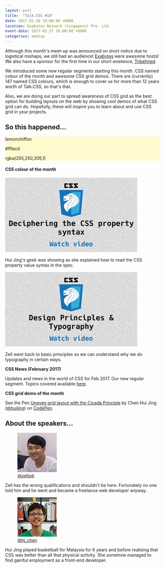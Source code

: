 ```yaml
---
layout: post
title:  "Talk.CSS #14"
date: 2017-01-28 19:00:00 +0800
location: Exabytes Network (Singapore) Pte. Ltd.
event-date: 2017-02-27 19:00:00 +0800
categories: meetup
---
```

Although this month's meet-up was announced on short notice due to logistical mishaps, we still had an audience! [Exabytes](https://www.exabytes.sg/) were awesome hosts! We also have a sponsor for the first time in our short existence, [Tribehired](https://tribehired.com/splash/user).

We introduced some new regular segments starting this month. CSS named colour of the month and awesome CSS grid demos. There are (currently) 147 named CSS colours, which is enough to cover us for more than 12 years worth of Talk.CSS, so that's that. 

Also, we are doing our part to spread awareness of CSS grid as the best option for building layouts on the web by showing cool demos of what CSS grid can do. Hopefully, these will inspire you to learn about and use CSS grid in your projects.

## So this happened...

<div class="c-colour">
  <div class="c-swatch" style="background-color:#fffacd">
    <div class="c-swatch__txt">
      <p>lemonchiffon</p>
      <p>#fffacd</p>
      <p>rgba(255,250,205,1)</p>
    </div>
  </div>
<h4>CSS colour of the month</h4>
</div>

<div class="c-videos">
  <div class="c-video">
    <a class="c-video__link" href="https://youtu.be/0e8seW4cpcc">
      <img class="c-video__img" src="/img/talk-14/s1401.jpg" srcset="/img/talk-14/s1401@2x.png 2x" alt="Link to talk on CSS syntax"/>
    </a>
    <p class="c-video__desc">Hui Jing's geek was showing as she explained how to read the CSS property value syntax in the spec.</p>
  </div>

  <div class="c-video">
    <a class="c-video__link" href="https://youtu.be/uejN5WA9yL0">
      <img class="c-video__img" src="/img/talk-14/s1402.jpg" srcset="/img/talk-14/s1402@2x.png 2x" alt="Link to talk on Design Principles and Typography"/>
    </a>
    <p class="c-video__desc">Zell went back to basic principles so we can understand why we do typography in certain ways.</p>
  </div>

  <div class="u-clear">
    <strong>CSS News (February 2017)</strong><br>
    <p>Updates and news in the world of CSS for Feb 2017. Our new regular segment. Topics covered available <a href="https://github.com/SingaporeCSS/slides/blob/gh-pages/notes/talk-14.md">here</a>.</p>
  </div>

  <strong>CSS grid demo of the month</strong><br>
  <p data-height="300" data-theme-id="9162" data-slug-hash="gmOpEq" data-default-tab="css,result" data-user="huijing" data-embed-version="2" data-pen-title="Uneven grid layout with the Cicada Principle" class="codepen">See the Pen <a href="http://codepen.io/huijing/pen/gmOpEq/">Uneven grid layout with the Cicada Principle</a> by Chen Hui Jing (<a href="http://codepen.io/huijing">@huijing</a>) on <a href="http://codepen.io">CodePen</a>.</p>
</div>

## About the speakers...

<div class="o-flex c-speakers u-align-start">
  <div class="o-flex3__item c-speaker">
    <figure>
      <img class="c-speaker__img" src="/img/talk-1/zell.jpg" srcset="/img/talk-1/zell@2x.jpg 2x" alt="Zell Liew"/>
      <figcaption><a class="c-speaker__link" href="https://twitter.com/zellwk">@zellwk</a></figcaption>
    </figure>
    <p class="c-speaker__intro">Zell has the wrong qualifications and shouldn't be here. Fortunately no one told him and he went and became a freelance web developer anyway.</p>
  </div>

  <div class="o-flex3__item c-speaker">
    <figure>
      <img class="c-speaker__img" src="/img/talk-1/chj.jpg" srcset="/img/talk-1/chj@2x.jpg 2x" alt="Chen Hui Jing"/>
      <figcaption><a class="c-speaker__link" href="https://twitter.com/hj_chen">@hj_chen</a></figcaption>
    </figure>
    <p class="c-speaker__intro">Hui Jing played basketball for Malaysia for 6 years and before realising that CSS was better than all that physical activity. She somehow managed to find gainful employment as a front-end developer.</p>
  </div>
</div>

<script async src="https://production-assets.codepen.io/assets/embed/ei.js"></script>
